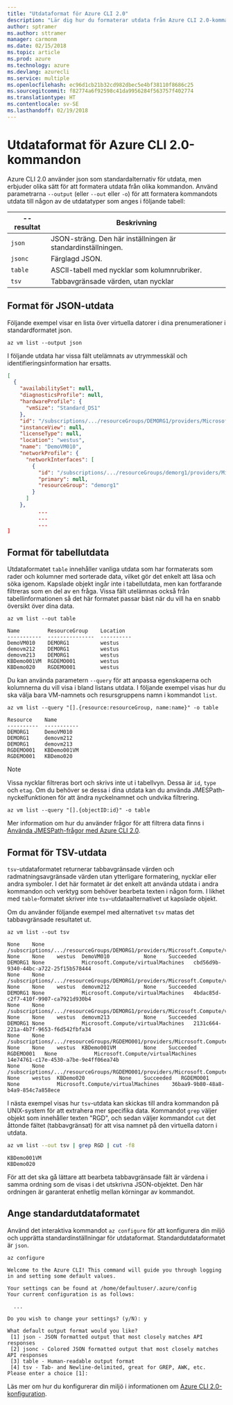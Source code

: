 ```yaml
---
title: "Utdataformat för Azure CLI 2.0"
description: "Lär dig hur du formaterar utdata från Azure CLI 2.0-kommandon till tabeller, listor eller JSON."
author: sptramer
ms.author: sttramer
manager: carmonm
ms.date: 02/15/2018
ms.topic: article
ms.prod: azure
ms.technology: azure
ms.devlang: azurecli
ms.service: multiple
ms.openlocfilehash: ec96d1cb21b32cd982dbec5e4bf38110f8686c25
ms.sourcegitcommit: f82774a6f92598c41da9956284f563757f402774
ms.translationtype: HT
ms.contentlocale: sv-SE
ms.lasthandoff: 02/19/2018
---
```

# <a name="output-formats-for-azure-cli-20-commands"></a>Utdataformat för Azure CLI 2.0-kommandon

Azure CLI 2.0 använder json som standardalternativ för utdata, men erbjuder olika sätt för att formatera utdata från olika kommandon.  Använd parametrarna `--output` (eller `--out` eller `-o`) för att formatera kommandots utdata till någon av de utdatatyper som anges i följande tabell:

--resultat | Beskrivning
---------|-------------------------------
`json`   | JSON-sträng. Den här inställningen är standardinställningen.
`jsonc`  | Färglagd JSON.
`table`  | ASCII-tabell med nycklar som kolumnrubriker.
`tsv`    | Tabbavgränsade värden, utan nycklar

## <a name="json-output-format"></a>Format för JSON-utdata

Följande exempel visar en lista över virtuella datorer i dina prenumerationer i standardformatet json.

```azurecli
az vm list --output json
```

I följande utdata har vissa fält utelämnats av utrymmesskäl och identifieringsinformation har ersatts.

```json
[
  {
    "availabilitySet": null,
    "diagnosticsProfile": null,
    "hardwareProfile": {
      "vmSize": "Standard_DS1"
    },
    "id": "/subscriptions/.../resourceGroups/DEMORG1/providers/Microsoft.Compute/virtualMachines/DemoVM010",
    "instanceView": null,
    "licenseType": null,
    "location": "westus",
    "name": "DemoVM010",
    "networkProfile": {
      "networkInterfaces": [
        {
          "id": "/subscriptions/.../resourceGroups/demorg1/providers/Microsoft.Network/networkInterfaces/DemoVM010VMNic",
          "primary": null,
          "resourceGroup": "demorg1"
        }
      ]
    },
          ...
          ...
          ...
]
```

## <a name="table-output-format"></a>Format för tabellutdata

Utdataformatet `table` innehåller vanliga utdata som har formaterats som rader och kolumner med sorterade data, vilket gör det enkelt att läsa och söka igenom. Kapslade objekt ingår inte i tabellutdata, men kan fortfarande filtreras som en del av en fråga. Vissa fält utelämnas också från tabellinformationen så det här formatet passar bäst när du vill ha en snabb översikt över dina data.

```azurecli
az vm list --out table
```

```output
Name         ResourceGroup    Location
-----------  ---------------  ----------
DemoVM010    DEMORG1          westus
demovm212    DEMORG1          westus
demovm213    DEMORG1          westus
KBDemo001VM  RGDEMO001        westus
KBDemo020    RGDEMO001        westus
```
Du kan använda parametern `--query` för att anpassa egenskaperna och kolumnerna du vill visa i bland listans utdata. I följande exempel visas hur du ska välja bara VM-namnets och resursgruppens namn i kommandot `list`.

```azurecli
az vm list --query "[].{resource:resourceGroup, name:name}" -o table
```

```
Resource    Name
----------  -----------
DEMORG1     DemoVM010
DEMORG1     demovm212
DEMORG1     demovm213
RGDEMO001   KBDemo001VM
RGDEMO001   KBDemo020
```

> [!NOTE]
> Vissa nycklar filtreras bort och skrivs inte ut i tabellvyn. Dessa är `id`, `type` och `etag`. Om du behöver se dessa i dina utdata kan du använda JMESPath-nyckelfunktionen för att ändra nyckelnamnet och undvika filtrering.
>
> ```azurecli
> az vm list --query "[].{objectID:id}" -o table
> ```

Mer information om hur du använder frågor för att filtrera data finns i [Använda JMESPath-frågor med Azure CLI 2.0](/cli/azure/query-azure-cli).

## <a name="tsv-output-format"></a>Format för TSV-utdata

`tsv`-utdataformatet returnerar tabbavgränsade värden och radmatningsavgränsade värden utan ytterligare formatering, nycklar eller andra symboler. I det här formatet är det enkelt att använda utdata i andra kommandon och verktyg som behöver bearbeta texten i någon form. I likhet med `table`-formatet skriver inte `tsv`-utdataalternativet ut kapslade objekt.

Om du använder följande exempel med alternativet `tsv` matas det tabbavgränsade resultatet ut.

```azurecli
az vm list --out tsv
```

```output
None    None        /subscriptions/.../resourceGroups/DEMORG1/providers/Microsoft.Compute/virtualMachines/DemoVM010 None    None    westus  DemoVM010           None    Succeeded   DEMORG1 None            Microsoft.Compute/virtualMachines   cbd56d9b-9340-44bc-a722-25f15b578444
None    None        /subscriptions/.../resourceGroups/DEMORG1/providers/Microsoft.Compute/virtualMachines/demovm212 None    None    westus  demovm212           None    Succeeded   DEMORG1 None            Microsoft.Compute/virtualMachines   4bdac85d-c2f7-410f-9907-ca7921d930b4
None    None        /subscriptions/.../resourceGroups/DEMORG1/providers/Microsoft.Compute/virtualMachines/demovm213 None    None    westus  demovm213           None    Succeeded   DEMORG1 None            Microsoft.Compute/virtualMachines   2131c664-221a-4b7f-9653-f6d542fbfa34
None    None        /subscriptions/.../resourceGroups/RGDEMO001/providers/Microsoft.Compute/virtualMachines/KBDemo001VM None    None    westus  KBDemo001VM         None    Succeeded   RGDEMO001   None            Microsoft.Compute/virtualMachines   14e74761-c17e-4530-a7be-9e4ff06ea74b
None    None        /subscriptions/.../resourceGroups/RGDEMO001/providers/Microsoft.Compute/virtualMachines/KBDemo02None    None    westus  KBDemo020           None    Succeeded   RGDEMO001   None            Microsoft.Compute/virtualMachines    36baa9-9b80-48a8-b4a9-854c7a858ece
```

I nästa exempel visas hur `tsv`-utdata kan skickas till andra kommandon på UNIX-system för att extrahera mer specifika data. Kommandot `grep` väljer objekt som innehåller texten "RGD", och sedan väljer kommandot `cut` det åttonde fältet (tabbavgränsat) för att visa namnet på den virtuella datorn i utdata.

```bash
az vm list --out tsv | grep RGD | cut -f8
```

```output
KBDemo001VM
KBDemo020
```

För att det ska gå lättare att bearbeta tabbavgränsade fält är värdena i samma ordning som de visas i det utskrivna JSON-objektet. Den här ordningen är garanterat enhetlig mellan körningar av kommandot.

## <a name="set-the-default-output-format"></a>Ange standardutdataformatet

Använd det interaktiva kommandot `az configure` för att konfigurera din miljö och upprätta standardinställningar för utdataformat. Standardutdataformatet är `json`. 

```azurecli
az configure
```

```output
Welcome to the Azure CLI! This command will guide you through logging in and setting some default values.

Your settings can be found at /home/defaultuser/.azure/config
Your current configuration is as follows:

  ...

Do you wish to change your settings? (y/N): y

What default output format would you like?
 [1] json - JSON formatted output that most closely matches API responses
 [2] jsonc - Colored JSON formatted output that most closely matches API responses
 [3] table - Human-readable output format
 [4] tsv - Tab- and Newline-delimited, great for GREP, AWK, etc.
Please enter a choice [1]:
```

Läs mer om hur du konfigurerar din miljö i informationen om [Azure CLI 2.0-konfiguration](/cli/azure/azure-cli-configuration).
